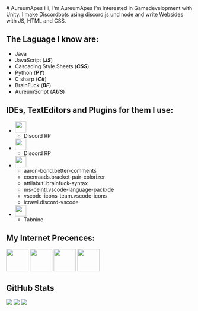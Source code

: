 <head>
 <link rel="stylesheet" href="./css/main.css">
</head>
# AureumApes
Hi, I’m AureumApes
I’m interested in Gamedevelopment with Unity. I make Discordbots using discord.js und node and write Websides with JS, HTML and CSS.

## The Laguage I know are:
* Java
* JavaScript (**_JS_**)
* Cascading Style Sheets (**_CSS_**)
* Python (**_PY_**)
* C sharp (**_C#_**)
* BrainFuck (**_BF_**)
* AureumScript (**_AUS_**)

## IDEs, TextEditors and Plugins for them I use:
* <span><img src = "https://cdn.jsdelivr.net/npm/simple-icons@4.22.0/icons/pycharm.svg" height="30" weight="30"></span>
  * Discord RP
* <span><img src = "https://cdn.jsdelivr.net/npm/simple-icons@4.22.0/icons/webstorm.svg" height="30" weight="30"></span>
  * Discord RP
* <span><img src = "https://cdn.jsdelivr.net/npm/simple-icons@4.22.0/icons/visualstudiocode.svg" height="30" weight="30"></span>
  * aaron-bond.better-comments
  * coenraads.bracket-pair-colorizer
  * attilabuti.brainfuck-syntax
  * ms-ceintl.vscode-language-pack-de
  * vscode-icons-team.vscode-icons
  * icrawl.discord-vscode
* <span><img src = "https://cdn.jsdelivr.net/npm/simple-icons@4.22.0/icons/intellijidea.svg" height="30" weight="30"></span>
  * Tabnine

## My Internet Precences:

<span>
<a href="https://discord.com/users/608920482284306434"><img height="60" width="60" src="https://cdn.jsdelivr.net/npm/simple-icons@v4/icons/discord.svg"/></a>
 <a href="https://steamcommunity.com/id/AureumApes/"><img height="60" width="60" src="https://cdn.jsdelivr.net/npm/simple-icons@4.22.0/icons/steam.svg"></a>
 <a href="https://www.reddit.com/user/AureumApes"><img height="60" width="60" src="https://cdn.jsdelivr.net/npm/simple-icons@4.22.0/icons/reddit.svg"></a>
 <a href="https://twitch.tv/aureumapeslive"><img height="60" width="60" src="https://cdn.jsdelivr.net/npm/simple-icons@4.22.0/icons/twitch.svg"></a>
</span>

## GitHub Stats
<span>
<img src="https://github-readme-stats.vercel.app/api?username=AureumApes&show_icons=true&count_private=true&theme=radical">
<img src="https://github-readme-stats.vercel.app/api/top-langs/?username=AureumApes&layout=compact&theme=radical">
<img src="https://github-profile-trophy.vercel.app/?username=AureumApes&theme=radical">
</span>
